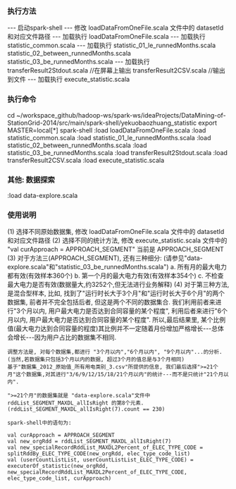 ### 执行方法
--- 启动spark-shell
--- 修改 loadDataFromOneFile.scala 文件中的 datasetId 和对应文件路径
--- 加载执行 loadDataFromOneFile.scala
--- 加载执行 statistic_common.scala
--- 加载执行
    statistic_01_le_runnedMonths.scala
    statistic_02_between_runnedMonths.scala
    statistic_03_be_runnedMonths.scala
--- 加载执行
    transferResult2Stdout.scala //在屏幕上输出
    transferResult2CSV.scala //输出到文件
--- 加载执行
    execute_statistic.scala

### 执行命令
cd ~/workspace_github/hadoop-ws/spark-ws/ideaProjects/DataMining-of-StationGrid-2014/src/main/spark-shell/yekuobaozhuang_statistic
export MASTER=local[*]
spark-shell
:load loadDataFromOneFile.scala
:load statistic_common.scala
:load statistic_01_le_runnedMonths.scala
:load statistic_02_between_runnedMonths.scala
:load statistic_03_be_runnedMonths.scala
:load transferResult2Stdout.scala
:load transferResult2CSV.scala
:load execute_statistic.scala

### 其他: 数据探索
:load data-explore.scala

### 使用说明
(1) 选择不同原始数据集, 修改 loadDataFromOneFile.scala 文件中的 datasetId 和对应文件路径
(2) 选择不同的统计方法, 修改 execute_statistic.scala 文件中的 "val curApproach = APPROACH_SEGMENT"
    当前是 APPROACH_SEGMENT
(3) 对于方法三(APPROACH_SEGMENT), 还有三种细分: (请参见"data-explore.scala"和"statistic_03_be_runnedMonths.scala")
    a. 所有月的最大电力都有效(有效样本360个)
    b. 第一个月的最大电力有效(有效样本354个)
    c. 不检查最大电力是否有效(数据量大,约3252个,但无法进行业务解释)
(4) 对于第三种方法, 是混合型样本, 比如, 找到了"运行时长大于3个月"和"运行时长大于6个月"的两个数据集, 前者并不完全包括后者, 但这是两个不同的数据集合.
    我们利用前者来进行"3个月以内, 用户最大电力是否达到合同容量的某个程度", 利用后者来进行"6个月以内, 用户最大电力是否达到合同容量的某个程度".
    所以,最后结果里, 某个比例值(最大电力达到合同容量的程度)其比例并不一定随着月份增加严格增长---总体会增长---因为用户占比的数据集不相同.

    调整方法是, 对每个数据集,都进行 "3个月以内","6个月以内", "9个月以内"...的分析. (当然,若数据集只包括3个月以内的数据, 超过3个月的值总是与3个月相同)
    基于"数据集_2012_原始值_所有用电类别_3.csv"所提供的信息, 我们最后选择">=21个月"这个数据集,对其进行"3/6/9/12/15/18/21个月以内"的统计---而不是只统计"21个月以内".

    ">=21个月"的数据集就是 "data-explore.scala"文件中 rddList_SEGMENT_MAXDL_allIsRight 的第8个元素.(rddList_SEGMENT_MAXDL_allIsRight(7).count == 230)

    spark-shell中的语句为:

    val curApproach = APPROACH_SEGMENT
    val new_orgRdd = rddList_SEGMENT_MAXDL_allIsRight(7)
    val new_specialRecordRddList_MAXDL2Percent_of_ELEC_TYPE_CODE = splitRddBy_ELEC_TYPE_CODE(new_orgRdd, elec_type_code_list)
    val (userCountListList, userCountListList_ELEC_TYPE_CODE) = executerOf_statistic(new_orgRdd, new_specialRecordRddList_MAXDL2Percent_of_ELEC_TYPE_CODE, elec_type_code_list, curApproach)




